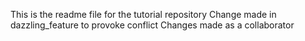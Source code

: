 This is the readme file for the tutorial repository
Change made in dazzling_feature to provoke conflict
Changes made as a collaborator
